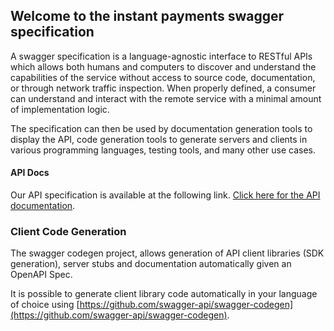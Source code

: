 ## Welcome to the instant payments swagger specification

A swagger specification is a language-agnostic interface to RESTful APIs which allows both humans and computers to discover and understand the capabilities of the service without access to source code, documentation, or through network traffic inspection. When properly defined, a consumer can understand and interact with the remote service with a minimal amount of implementation logic.

The specification can then be used by documentation generation tools to display the API, code generation tools to generate servers and clients in various programming languages, testing tools, and many other use cases.

#### API Docs
Our API specification is available at the following link. [Click here for the API documentation](https://sentenial.github.io/instant-payments-swagger/docs/redoc.html). 

### Client Code Generation 
The swagger codegen project, allows generation of API client libraries (SDK generation), server stubs and documentation automatically given an OpenAPI Spec. 

It is possible to generate client library code automatically in your language of choice using [https://github.com/swagger-api/swagger-codegen](https://github.com/swagger-api/swagger-codegen). 

